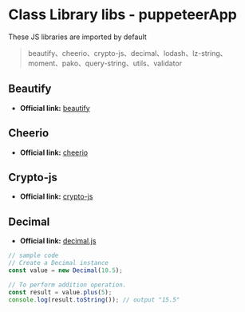 # Class Library libs - puppeteerApp
These JS libraries are imported by default

> beautify、cheerio、crypto-js、decimal、lodash、lz-string、moment、pako、query-string、utils、validator

## Beautify
- **Official link:** [beautify](https://github.com/beautify-web/js-beautify)

## Cheerio
- **Official link:** [cheerio](https://github.com/cheeriojs/cheerio)

## Crypto-js
- **Official link:** [crypto-js](https://github.com/brix/crypto-js)

## Decimal
- **Official link:** [decimal.js](https://github.com/MikeMcl/decimal.js/)
```javascript
// sample code
// Create a Decimal instance
const value = new Decimal(10.5);

// To perform addition operation.
const result = value.plus(5);
console.log(result.toString()); // output "15.5"


